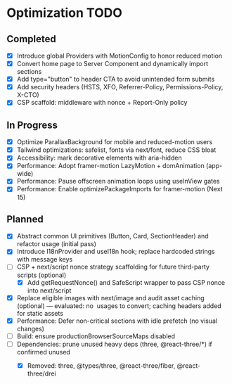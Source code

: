 # Optimization TODO

## Completed
- [x] Introduce global Providers with MotionConfig to honor reduced motion
- [x] Convert home page to Server Component and dynamically import sections
- [x] Add type="button" to header CTA to avoid unintended form submits
- [x] Add security headers (HSTS, XFO, Referrer-Policy, Permissions-Policy, X-CTO)
- [x] CSP scaffold: middleware with nonce + Report-Only policy

## In Progress
- [x] Optimize ParallaxBackground for mobile and reduced-motion users
- [x] Tailwind optimizations: safelist, fonts via next/font, reduce CSS bloat
- [x] Accessibility: mark decorative elements with aria-hidden
- [x] Performance: Adopt framer-motion LazyMotion + domAnimation (app-wide)
- [x] Performance: Pause offscreen animation loops using useInView gates
- [x] Performance: Enable optimizePackageImports for framer-motion (Next 15)

## Planned
- [x] Abstract common UI primitives (Button, Card, SectionHeader) and refactor usage (initial pass)
- [x] Introduce I18nProvider and useI18n hook; replace hardcoded strings with message keys
- [ ] CSP + next/script nonce strategy scaffolding for future third-party scripts (optional)
  - [x] Add getRequestNonce() and SafeScript wrapper to pass CSP nonce into next/script
- [x] Replace eligible images with next/image and audit asset caching (optional) — evaluated: no <img> usages to convert; caching headers added for static assets
- [x] Performance: Defer non-critical sections with idle prefetch (no visual changes)
- [ ] Build: ensure productionBrowserSourceMaps disabled
- [ ] Dependencies: prune unused heavy deps (three, @react-three/*) if confirmed unused
  - [x] Removed: three, @types/three, @react-three/fiber, @react-three/drei


